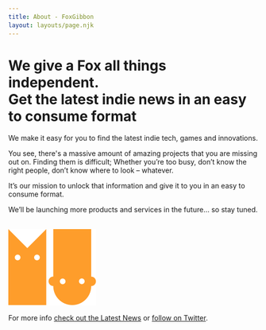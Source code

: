 ```yaml
---
title: About - FoxGibbon
layout: layouts/page.njk
---
```


<h1 class="title">We give a <span>Fox</span> all things <span>independent</span>.<br>Get the <span>latest indie news</span> in an easy to consume format</h1>
<p>We make it easy for you to find the latest indie tech, games and innovations.</p>
<p>You see, there's a massive amount of amazing projects that you are missing out on. Finding them is difficult; Whether you’re too busy, don’t know the right people, don’t know where to look – whatever.</p.>
<p>It’s our mission to unlock that information and give it to you in an easy to consume format.<p>
<p>We’ll be launching more products and services in the future… so stay tuned.</p>
</p>
<br>
<img src="/static/images/fox.svg">
<img src="/static/images/gibbon.svg">
<br>
<p>For more info <a href="/">check out the Latest News</a> or <a href="https://twitter.com/FoxGibbon">follow on Twitter</a>.</p>
